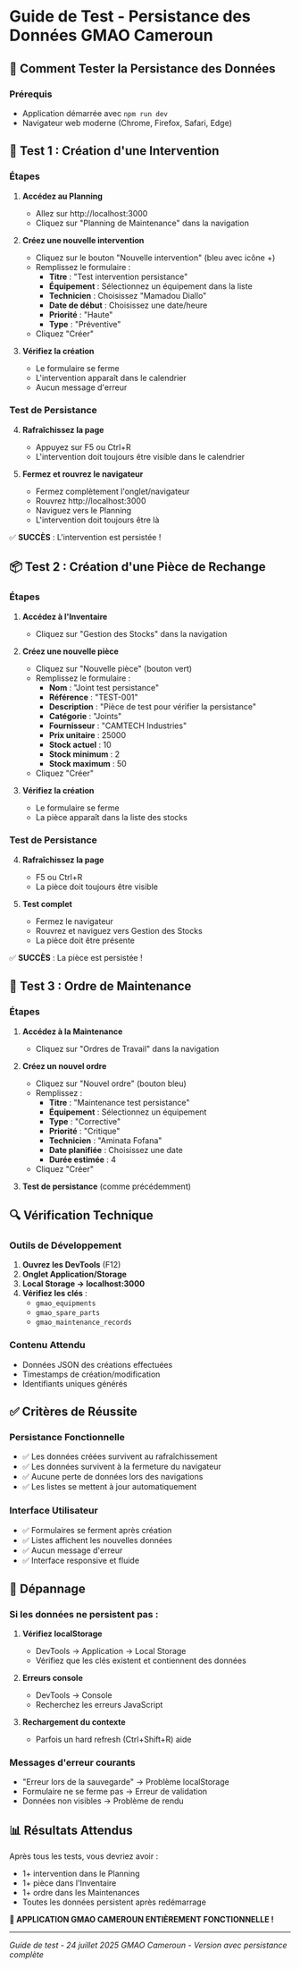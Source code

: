 # Guide de Test - Persistance des Données GMAO Cameroun

## 🎯 Comment Tester la Persistance des Données

### Prérequis
- Application démarrée avec `npm run dev`
- Navigateur web moderne (Chrome, Firefox, Safari, Edge)

## 📝 Test 1 : Création d'une Intervention

### Étapes

1. **Accédez au Planning**
   - Allez sur http://localhost:3000
   - Cliquez sur "Planning de Maintenance" dans la navigation

2. **Créez une nouvelle intervention**
   - Cliquez sur le bouton "Nouvelle intervention" (bleu avec icône +)
   - Remplissez le formulaire :
     - **Titre** : "Test intervention persistance"
     - **Équipement** : Sélectionnez un équipement dans la liste
     - **Technicien** : Choisissez "Mamadou Diallo"
     - **Date de début** : Choisissez une date/heure
     - **Priorité** : "Haute"
     - **Type** : "Préventive"
   - Cliquez "Créer"

3. **Vérifiez la création**
   - Le formulaire se ferme
   - L'intervention apparaît dans le calendrier
   - Aucun message d'erreur

### Test de Persistance

4. **Rafraîchissez la page**
   - Appuyez sur F5 ou Ctrl+R
   - L'intervention doit toujours être visible dans le calendrier

5. **Fermez et rouvrez le navigateur**
   - Fermez complètement l'onglet/navigateur
   - Rouvrez http://localhost:3000
   - Naviguez vers le Planning
   - L'intervention doit toujours être là

✅ **SUCCÈS** : L'intervention est persistée !

## 📦 Test 2 : Création d'une Pièce de Rechange

### Étapes

1. **Accédez à l'Inventaire**
   - Cliquez sur "Gestion des Stocks" dans la navigation

2. **Créez une nouvelle pièce**
   - Cliquez sur "Nouvelle pièce" (bouton vert)
   - Remplissez le formulaire :
     - **Nom** : "Joint test persistance"
     - **Référence** : "TEST-001"
     - **Description** : "Pièce de test pour vérifier la persistance"
     - **Catégorie** : "Joints"
     - **Fournisseur** : "CAMTECH Industries"
     - **Prix unitaire** : 25000
     - **Stock actuel** : 10
     - **Stock minimum** : 2
     - **Stock maximum** : 50
   - Cliquez "Créer"

3. **Vérifiez la création**
   - Le formulaire se ferme
   - La pièce apparaît dans la liste des stocks

### Test de Persistance

4. **Rafraîchissez la page**
   - F5 ou Ctrl+R
   - La pièce doit toujours être visible

5. **Test complet**
   - Fermez le navigateur
   - Rouvrez et naviguez vers Gestion des Stocks
   - La pièce doit être présente

✅ **SUCCÈS** : La pièce est persistée !

## 🔧 Test 3 : Ordre de Maintenance

### Étapes

1. **Accédez à la Maintenance**
   - Cliquez sur "Ordres de Travail" dans la navigation

2. **Créez un nouvel ordre**
   - Cliquez sur "Nouvel ordre" (bouton bleu)
   - Remplissez :
     - **Titre** : "Maintenance test persistance"
     - **Équipement** : Sélectionnez un équipement
     - **Type** : "Corrective"
     - **Priorité** : "Critique"
     - **Technicien** : "Aminata Fofana"
     - **Date planifiée** : Choisissez une date
     - **Durée estimée** : 4
   - Cliquez "Créer"

3. **Test de persistance** (comme précédemment)

## 🔍 Vérification Technique

### Outils de Développement

1. **Ouvrez les DevTools** (F12)
2. **Onglet Application/Storage**
3. **Local Storage → localhost:3000**
4. **Vérifiez les clés** :
   - `gmao_equipments`
   - `gmao_spare_parts` 
   - `gmao_maintenance_records`

### Contenu Attendu
- Données JSON des créations effectuées
- Timestamps de création/modification
- Identifiants uniques générés

## ✅ Critères de Réussite

### Persistance Fonctionnelle
- ✅ Les données créées survivent au rafraîchissement
- ✅ Les données survivent à la fermeture du navigateur
- ✅ Aucune perte de données lors des navigations
- ✅ Les listes se mettent à jour automatiquement

### Interface Utilisateur
- ✅ Formulaires se ferment après création
- ✅ Listes affichent les nouvelles données
- ✅ Aucun message d'erreur
- ✅ Interface responsive et fluide

## 🚨 Dépannage

### Si les données ne persistent pas :

1. **Vérifiez localStorage**
   - DevTools → Application → Local Storage
   - Vérifiez que les clés existent et contiennent des données

2. **Erreurs console**
   - DevTools → Console
   - Recherchez les erreurs JavaScript

3. **Rechargement du contexte**
   - Parfois un hard refresh (Ctrl+Shift+R) aide

### Messages d'erreur courants
- "Erreur lors de la sauvegarde" → Problème localStorage
- Formulaire ne se ferme pas → Erreur de validation
- Données non visibles → Problème de rendu

## 📊 Résultats Attendus

Après tous les tests, vous devriez avoir :
- 1+ intervention dans le Planning
- 1+ pièce dans l'Inventaire  
- 1+ ordre dans les Maintenances
- Toutes les données persistent après redémarrage

**🎉 APPLICATION GMAO CAMEROUN ENTIÈREMENT FONCTIONNELLE !**

---

*Guide de test - 24 juillet 2025*
*GMAO Cameroun - Version avec persistance complète*
